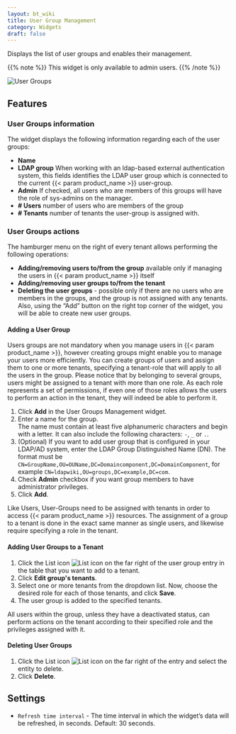 ```yaml
---
layout: bt_wiki
title: User Group Management
category: Widgets
draft: false
---
```

Displays the list of user groups and enables their management.

{{% note %}}
This widget is only available to admin users.
{{% /note %}}

![User Groups]( /images/ui/widgets/usergroups-mgmt.png )

## Features

### User Groups information

The widget displays the following information regarding each of the user groups:

* **Name**
* **LDAP group** When working with an ldap-based external authentication system, this fields identifies the LDAP user group which is connected to the current {{< param product_name >}} user-group.
* **Admin** If checked, all users who are members of this groups will have the role of sys-admins on the manager.
* **# Users** number of users who are members of the group
* **# Tenants** number of tenants the user-group is assigned with.


### User Groups actions

The hamburger menu on the right of every tenant allows performing the following operations:

* **Adding/removing users to/from the group** available only if managing the users in {{< param product_name >}} itself
* **Adding/removing user groups to/from the tenant**
* **Deleting the user groups** - possible only if there are no users who are members in the groups, and the group is not assigned with any tenants.
Also, using the “Add” button on the right top corner of the widget, you will be able to create new user groups.


#### Adding a User Group

Users groups are not mandatory when you manage users in {{< param product_name >}}, however creating groups might enable you to manage your users more efficiently. You can create groups of users and assign them to one or more tenants, specifying a tenant-role that will apply to all the users in the group.
Please notice that by belonging to several groups, users might be assigned to a tenant with more than one role. As each role represents a set of permissions, if even one of those roles allows the users to perform an action in the tenant, they will indeed be able to perform it.

1. Click **Add** in the User Groups Management widget.
2. Enter a name for the group.   
   The name must contain at least five alphanumeric characters and begin with a letter. It can also include the following characters: `-`, `_` or `.`.
3. (Optional) If you want to add user group that is configured in your LDAP/AD system, enter the LDAP Group Distinguished Name (DN). The format must be `CN=GroupName,OU=OUName,DC=Domaincomponent,DC=DomainComponent`, for example `CN=ldapwiki,OU=groups,DC=example,DC=com`.
4. Check **Admin** checkbox if you want group members to have administrator privileges.
5. Click **Add**.

Like Users, User-Groups need to be assigned with tenants in order to access {{< param product_name >}} resources. The assignment of a group to a tenant is done in the exact same manner as single users, and likewise require specifying a role in the tenant.


#### Adding User Groups to a Tenant

1. Click the List icon ![List icon]( /images/ui/icons/list-icon.png ) on the far right of the user group entry in the table that you want to add to a tenant.
2. Click **Edit group's tenants**.
3. Select one or more tenants from the dropdown list. Now, choose the desired role for each of those tenants, and click **Save**.
4. The user group is added to the specified tenants.   

All users within the group, unless they have a deactivated status, can perform actions on the tenant according to their specified role and the privileges assigned with it.


#### Deleting User Groups

1. Click the List icon ![List icon]( /images/ui/icons/list-icon.png ) on the far right of the entry and select the entity to delete.
2. Click **Delete**.   


## Settings

* `Refresh time interval` - The time interval in which the widget’s data will be refreshed, in seconds. Default: 30 seconds.
